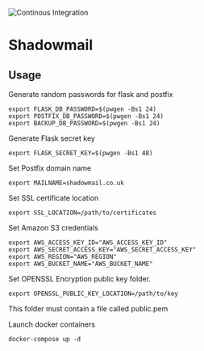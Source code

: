 ![Continous Integration](https://github.com/hintofbasil/Shadowmail/workflows/Deploy/badge.svg)

# Shadowmail

## Usage

Generate random passwords for flask and postfix

    export FLASK_DB_PASSWORD=$(pwgen -Bs1 24)
    export POSTFIX_DB_PASSWORD=$(pwgen -Bs1 24)
    export BACKUP_DB_PASSWORD=$(pwgen -Bs1 24)

Generate Flask secret key

    export FLASK_SECRET_KEY=$(pwgen -Bs1 48)

Set Postfix domain name

    export MAILNAME=shadowmail.co.uk

Set SSL certificate location

    export SSL_LOCATION=/path/to/certificates

Set Amazon S3 credentials

    export AWS_ACCESS_KEY_ID="AWS_ACCESS_KEY_ID"
    export AWS_SECRET_ACCESS_KEY="AWS_SECRET_ACCESS_KEY"
    export AWS_REGION="AWS_REGION"
    export AWS_BUCKET_NAME="AWS_BUCKET_NAME"

Set OPENSSL Encryption public key folder.

    export OPENSSL_PUBLIC_KEY_LOCATION=/path/to/key

This folder must contain a file called public.pem

Launch docker containers

    docker-compose up -d
